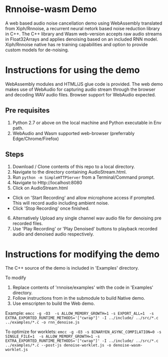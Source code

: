 # Rnnoise-wasm Demo
A web based audio noise cancellation demo using WebAssembly translated from Xiph/Rnnoise, a recurrent neural netork based noise reduction library in C++.
The C++ library and Wasm web-version accepts raw audio streams in Float32Arrays and applies denoising based on an included RNN model. Xiph/Rnnoise native has re training capabilities and option to provide custom models for de-noising. 

# Instructions for using the demo
WebAssembly modules and HTML/JS glue code is provided. The web demo makes use of WebAudio for capturing audio stream through the browser and decoding WAV audio files. Browser support for WebAudio expected.

## Pre requisites
1. Python 2.7 or above on the local machine and Python executable in Env path.
2. WebAudio and Wasm supported web-browser (preferrably Edge/Chrome/Firefox)

## Steps
1. Download / Clone contents of this repo to a local directory.
2. Navigate to the directory containing AudioStream.html.
3. Run `python -m SimpleHTTPServer` from a Terminal/Command prompt.
4. Navigate to Http://localhost:8080
5. Click on AudioStream.html
  * Click on 'Start Recording' and allow microphone access if prompted. This will record audio including ambient noise.
  * Click 'Stop Recording' once finished.
6. Alternatively Upload any single channel wav audio file for denoising pre recorded files.
7. Use 'Play Recording' or 'Play Denoised' buttons to playback recorded audio and denoised audio respectively.

# Instructions for modifying the demo

The C++ source of the demo is included in 'Examples' directory. 

To modify 
1. Replace contents of 'rnnoise/examples' with the code in 'Examples' directory. 
2. Follow instructions from in the submodule to build Native demo.
3. Use emscripten to build the Web demo.

Example: `emcc -g -O3  -s ALLOW_MEMORY_GROWTH=1 -s EXPORT_ALL=1  -s EXTRA_EXPORTED_RUNTIME_METHODS='["cwrap"]' -I ../include/ ../src/*.c ../examples/*.c -o rnn_denoise.js`


To optimize for worklets: `emcc -g -O3 -s BINARYEN_ASYNC_COMPILATION=0 -s SINGLE_FILE=1  -s ALLOW_MEMORY_GROWTH=1 -s EXTRA_EXPORTED_RUNTIME_METHODS='["cwrap"]' -I ../include/ ../src/*.c ../examples/*.c --post-js denoise-worklet.js -o denoise-wasm-worklet.js`
